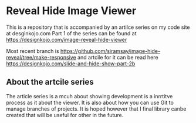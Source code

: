 # Reveal Hide Image Viewer 

This is a repository that is accompanied by an artilce series on my code site at desginkojo.com
Part 1 of the series can be found at https://designkojo.com/image-reveal-hide-viewer

Most recent branch is https://github.com/siramsay/image-hide-reveal/tree/make-responsive and artcile for it can be read here https://designkojo.com/slide-and-hide-show-part-2b

## About the artcile series

The article series is a mcuh about showing development is a inrrtitve process as it about the viewer. It is also about how you can use Git to manage branches of projects. It is hoped however that I final library canbe created that will be useful for other in the future.


